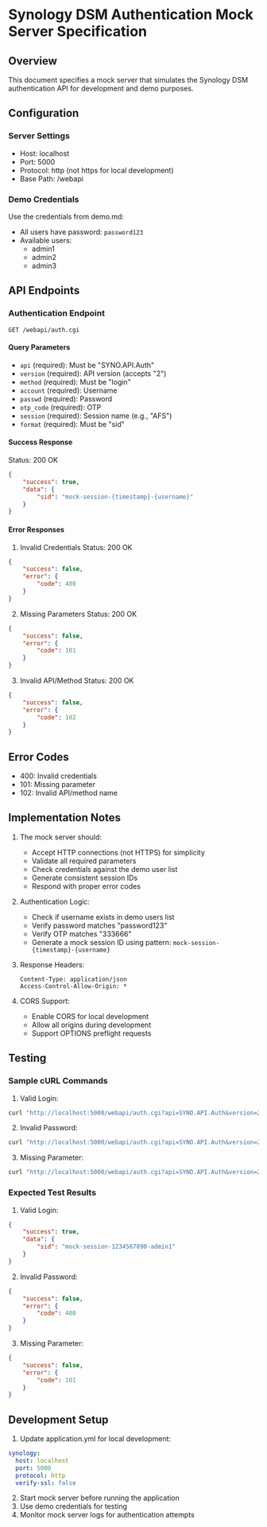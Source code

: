# Synology DSM Authentication Mock Server Specification

## Overview
This document specifies a mock server that simulates the Synology DSM authentication API for development and demo purposes.

## Configuration

### Server Settings
- Host: localhost
- Port: 5000
- Protocol: http (not https for local development)
- Base Path: /webapi

### Demo Credentials
Use the credentials from demo.md:
- All users have password: `password123`
- Available users:
  - admin1
  - admin2
  - admin3

## API Endpoints

### Authentication Endpoint
```
GET /webapi/auth.cgi
```

#### Query Parameters
- `api` (required): Must be "SYNO.API.Auth"
- `version` (required): API version (accepts "2")
- `method` (required): Must be "login"
- `account` (required): Username
- `passwd` (required): Password
- `otp_code` (required): OTP
- `session` (required): Session name (e.g., "AFS")
- `format` (required): Must be "sid"

#### Success Response
Status: 200 OK
```json
{
    "success": true,
    "data": {
        "sid": "mock-session-{timestamp}-{username}"
    }
}
```

#### Error Responses

1. Invalid Credentials
Status: 200 OK
```json
{
    "success": false,
    "error": {
        "code": 400
    }
}
```

2. Missing Parameters
Status: 200 OK
```json
{
    "success": false,
    "error": {
        "code": 101
    }
}
```

3. Invalid API/Method
Status: 200 OK
```json
{
    "success": false,
    "error": {
        "code": 102
    }
}
```

## Error Codes
- 400: Invalid credentials
- 101: Missing parameter
- 102: Invalid API/method name

## Implementation Notes

1. The mock server should:
   - Accept HTTP connections (not HTTPS) for simplicity
   - Validate all required parameters
   - Check credentials against the demo user list
   - Generate consistent session IDs
   - Respond with proper error codes

2. Authentication Logic:
   - Check if username exists in demo users list
   - Verify password matches "password123"
   - Verify OTP matches "333666"
   - Generate a mock session ID using pattern: `mock-session-{timestamp}-{username}`

3. Response Headers:
   ```
   Content-Type: application/json
   Access-Control-Allow-Origin: *
   ```

4. CORS Support:
   - Enable CORS for local development
   - Allow all origins during development
   - Support OPTIONS preflight requests

## Testing

### Sample cURL Commands

1. Valid Login:
```bash
curl "http://localhost:5000/webapi/auth.cgi?api=SYNO.API.Auth&version=2&method=login&account=admin1&passwd=password123&otp_code=333666&session=FileStation&format=sid"
```

2. Invalid Password:
```bash
curl "http://localhost:5000/webapi/auth.cgi?api=SYNO.API.Auth&version=2&method=login&account=admin1&passwd=wrongpass&otp_code=333666&session=FileStation&format=sid"
```

3. Missing Parameter:
```bash
curl "http://localhost:5000/webapi/auth.cgi?api=SYNO.API.Auth&version=2&method=login&account=admin1&session=FileStation&format=sid"
```

### Expected Test Results

1. Valid Login:
```json
{
    "success": true,
    "data": {
        "sid": "mock-session-1234567890-admin1"
    }
}
```

2. Invalid Password:
```json
{
    "success": false,
    "error": {
        "code": 400
    }
}
```

3. Missing Parameter:
```json
{
    "success": false,
    "error": {
        "code": 101
    }
}
```

## Development Setup

1. Update application.yml for local development:
```yaml
synology:
  host: localhost
  port: 5000
  protocol: http
  verify-ssl: false
```

2. Start mock server before running the application
3. Use demo credentials for testing
4. Monitor mock server logs for authentication attempts
